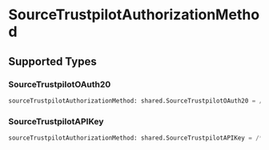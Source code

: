 # SourceTrustpilotAuthorizationMethod


## Supported Types

### SourceTrustpilotOAuth20

```python
sourceTrustpilotAuthorizationMethod: shared.SourceTrustpilotOAuth20 = /* values here */
```

### SourceTrustpilotAPIKey

```python
sourceTrustpilotAuthorizationMethod: shared.SourceTrustpilotAPIKey = /* values here */
```

